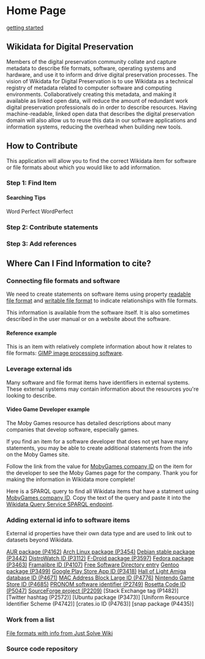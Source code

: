 Home Page
=========

[getting started](getting-started/)

## Wikidata for Digital Preservation
Members of the digital preservation community collate and capture metadata to describe file formats, software, operating systems and hardware, and use it to inform and drive digital preservation processes. The vision of Wikidata for Digital Preservation is to use Wikidata as a technical registry of metadata related to computer software and computing environments. Collaboratively creating this metadata, and making it available as linked open data, will reduce the amount of redundant work digital preservation professionals do in order to describe resources. Having machine-readable, linked open data that describes the digital preservation domain will also allow us to reuse this data in our software applications and information systems, reducing the overhead when building new tools. 




## How to Contribute
This application will allow you to find the correct Wikidata item for software or file formats about which you would like to add information.

### Step 1: Find Item

#### Searching Tips
Word Perfect
WordPerfect

### Step 2: Contribute statements

### Step 3: Add references












## Where Can I Find Information to cite? 

### Connecting file formats and software

We need to create statements on software items using property [readable file format](https://www.wikidata.org/wiki/Property:P1072) and [writable file format](https://www.wikidata.org/wiki/Property:P1072) to indicate relationships with file formats.

This information is available from the software itself. It is also sometimes described in the user manual or on a website about the software.
#### Reference example
This is an item with relatively complete information about how it relates to file formats: [GIMP image processing software](https://www.wikidata.org/wiki/Q8038).

### Leverage external ids
Many software and file format items have identifiers in external systems. These external systems may contain information about the resources you're looking to describe.
#### Video Game Developer example
The Moby Games resource has detailed descriptions about many companies that develop software, especially games.

If you find an item for a software developer that does not yet have many statements, you may be able to create additional statements from the info on the Moby Games site.

Follow the link from the value for [MobyGames company ID](https://www.wikidata.org/wiki/Property:P4773) on the item for the developer to see the Moby Games page for the company. Thank you for making the information in Wikidata more complete! 

Here is a SPARQL query to find all Wikidata items that have a statment using [MobyGames company ID](https://www.wikidata.org/wiki/Property:P4773). Copy the text of the query and paste it into the [Wikidata Query Service SPARQL endpoint](https://query.wikidata.org).
### Adding external id info to software items

External id properties have their own data type and are used to link out to datasets beyond Wikidata.

   [AUR package (P4162)](https://www.wikidata.org/wiki/Property:P4162)
    [Arch Linux package (P3454)](https://www.wikidata.org/wiki/Property:P3454)
   [Debian stable package (P3442)](https://www.wikidata.org/wiki/Property:P3442)
   [DistroWatch ID (P3112)](https://www.wikidata.org/wiki/Property:P3112)
    [F-Droid package (P3597)](https://www.wikidata.org/wiki/Property:P3597)
    [Fedora package (P3463)](https://www.wikidata.org/wiki/Property:P3463)
    [Framalibre ID (P4107)](https://www.wikidata.org/wiki/Property:P4107)
    [Free Software Directory entry](https://www.wikidata.org/wiki/Property:P2537)
    [Gentoo package (P3499)](https://www.wikidata.org/wiki/Property:P3499)
    [Google Play Store App ID (P3418)](https://www.wikidata.org/wiki/Property:P3418)
    [Hall of Light Amiga database ID (P4671)](https://www.wikidata.org/wiki/Property:P4671)
    [MAC Address Block Large ID (P4776)](https://www.wikidata.org/wiki/Property:P4776)
    [Nintendo Game Store ID (P4685)](https://www.wikidata.org/wiki/Property:P4685)
    [PRONOM software identifier (P2749)](https://www.wikidata.org/wiki/Property:P2749)
    [Rosetta Code ID (P5047)](https://www.wikidata.org/wiki/Property:P5407)
    [SourceForge project (P2209)](https://www.wikidata.org/wiki/Property:P2209)
    [Stack Exchange tag (P1482)]
    [Twitter hashtag (P2572)]
    [Ubuntu package (P3473)]
    [Uniform Resource Identifier Scheme (P4742)]
    [crates.io ID (P4763)]
    [snap package (P4435)]
### Work from a list

[File formats with info from Just Solve Wiki](https://www.wikidata.org/wiki/User:YULdigitalpreservation/FileFormatsList)

### Source code repository
